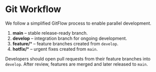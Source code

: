 # Git Workflow

We follow a simplified GitFlow process to enable parallel development.

1. **main** – stable release-ready branch.
2. **develop** – integration branch for ongoing development.
3. **feature/*** – feature branches created from `develop`.
4. **hotfix/*** – urgent fixes created from `main`.

Developers should open pull requests from their feature branches into `develop`.
After review, features are merged and later released to `main`.


